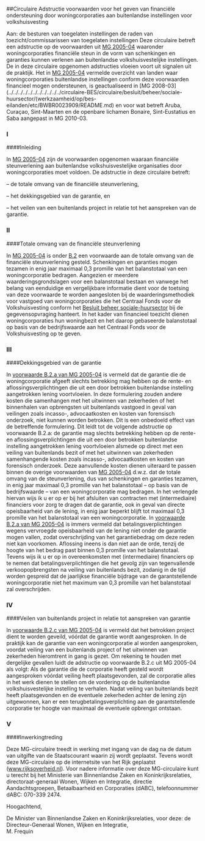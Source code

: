 <meta http-equiv='Content-Type' content='text/html; charset=utf-8' />

##Circulaire Adstructie voorwaarden voor het geven van financiële ondersteuning door woningcorporaties aan buitenlandse instellingen voor volkshuisvesting

Aan: de besturen van toegelaten instellingen de raden van toezicht/commissarissen van toegelaten instellingen Deze circulaire betreft een adstructie op de voorwaarden uit [MG 2005-04](../../../../../../../../../../../circulaire/circulaire/besluit/beheer/sociale-huursector/(bbsh)/BWBR0018120/README.md) waaronder woningcorporaties financiële steun in de vorm van schenkingen en garanties kunnen verlenen aan buitenlandse volkshuisvestelijke instellingen. De in deze circulaire opgenomen adstructies vloeien voort uit signalen uit de praktijk. Het in [MG 2005-04](../../../../../../../../../../../circulaire/circulaire/besluit/beheer/sociale-huursector/(bbsh)/BWBR0018120/README.md) vermelde overzicht van landen waar woningcorporaties buitenlandse instellingen conform deze voorwaarden financieel mogen ondersteunen, is geactualiseerd in [MG 2008-03](../../../../../../../../../../../circulaire-BES/circulaire/besluit/beheer/sociale-huursector/(werkzaamheid/op/bes-eilanden/etc/BWBR0023909/README.md) en voor wat betreft Aruba, Curaçao, Sint-Maarten en de openbare lichamen Bonaire, Sint-Eustatius en Saba aangepast in MG 2010-03.   
### I  

####Inleiding

In [MG 2005-04](../../../../../../../../../../../circulaire/circulaire/besluit/beheer/sociale-huursector/(bbsh)/BWBR0018120/README.md) zijn de voorwaarden opgenomen waaraan financiële steunverlening aan buitenlandse volkshuisvestelijke organisaties door woningcorporaties moet voldoen. De adstructie in deze circulaire betreft: 

– de totale omvang van de financiële steunverlening,  

– het dekkingsgebied van de garantie, en  

– het veilen van een buitenlands project in relatie tot het aanspreken van de garantie.      
### II  

####Totale omvang van de financiële steunverlening

In [MG 2005-04](../../../../../../../../../../../circulaire/circulaire/besluit/beheer/sociale-huursector/(bbsh)/BWBR0018120/README.md) is onder [B.2](../../../../../../../../../../../circulaire/circulaire/besluit/beheer/sociale-huursector/(bbsh)/BWBR0018120/README.md) een voorwaarde aan de totale omvang van de financiële steunverlening gesteld. Schenkingen en garanties mogen tezamen in enig jaar maximaal 0,3 promille van het balanstotaal van een woningcorporatie bedragen. Aangezien er meerdere waarderingsgrondslagen voor een balanstotaal bestaan en vanwege het belang van eenduidige en vergelijkbare informatie dient voor de toetsing van deze voorwaarde te worden aangesloten bij de waarderingsmethodiek voor vastgoed van woningcorporaties die het Centraal Fonds voor de Volkshuisvesting conform het [Besluit beheer sociale-huursector](../../../../../../../../../../../AMvB/besluit/beheer/sociale-huursector/BWBR0005686/README.md) bij de gegevensopvraging hanteert. In het kader van financieel toezicht dienen woningcorporaties hun woningbezit en het daarop gebaseerde balanstotaal op basis van de bedrijfswaarde aan het Centraal Fonds voor de Volkshuisvesting op te geven.    
### III  

####Dekkingsgebied van de garantie

In [voorwaarde B.2.a van MG 2005-04](../../../../../../../../../../../circulaire/circulaire/besluit/beheer/sociale-huursector/(bbsh)/BWBR0018120/README.md) is vermeld dat de garantie die de woningcorporatie afgeeft slechts betrekking mag hebben op de rente- en aflossingsverplichtingen die uit een door betrokken buitenlandse instelling aangetrokken lening voortvloeien. In deze formulering zouden andere kosten die samenhangen met het uitwinnen van zekerheden of het binnenhalen van opbrengsten uit buitenlands vastgoed in geval van veilingen zoals incasso-, advocaatkosten en kosten van forensisch onderzoek, niet kunnen worden betrokken. Dit is een onbedoeld effect van de betreffende formulering. Dit leidt tot de volgende adstructie op voorwaarde B.2.a: de garantie mag slechts betrekking hebben op de rente- en aflossingsverplichtingen die uit een door betrokken buitenlandse instelling aangetrokken lening voortvloeien alsmede op direct met een veiling van buitenlands bezit of met het uitwinnen van zekerheden samenhangende kosten zoals incasso-, advocaatkosten en kosten van forensisch onderzoek. Deze aanvullende kosten dienen uiteraard te passen binnen de overige voorwaarden van [MG 2005-04](../../../../../../../../../../../circulaire/circulaire/besluit/beheer/sociale-huursector/(bbsh)/BWBR0018120/README.md) d.w.z. dat de totale omvang van de steunverlening, dus van schenkingen en garanties tezamen, in enig jaar maximaal 0,3 promille van het balanstotaal – op basis van de bedrijfswaarde – van een woningcorporatie mag bedragen. In het verlengde hiervan wijs ik u er op er bij het afsluiten van contracten met (intermediaire) financiers voor zorg te dragen dat de garantie, ook in geval van directe opeisbaarheid van de lening, in enig jaar beperkt blijft tot maximaal 0,3 promille van het balanstotaal van een woningcorporatie. In [voorwaarde B.2.a van MG 2005-04](../../../../../../../../../../../circulaire/circulaire/besluit/beheer/sociale-huursector/(bbsh)/BWBR0018120/README.md) is immers vermeld dat betalingsverplichtingen wegens vervroegde opeisbaarheid van de lening niet onder de garantie mogen vallen, zodat overschrijding van het garantiebedrag om deze reden niet kan voorkomen. Aflossing ineens is dan niet aan de orde, tenzij de hoogte van het bedrag past binnen 0,3 promille van het balanstotaal. Tevens wijs ik u er op in overeenkomsten met (intermediaire) financiers op te nemen dat betalingsverplichtingen die het gevolg zijn van tegenvallende verkoopopbrengsten na veiling van buitenlands bezit, zodanig in de tijd worden gespreid dat de jaarlijkse financiële bijdrage van de garantstellende woningcorporatie niet het maximum van 0,3 promille van het balanstotaal zal overschrijden.    
### IV  

####Veilen van buitenlands project in relatie tot aanspreken van garantie

In [voorwaarde B.2.c van MG 2005-04](../../../../../../../../../../../circulaire/circulaire/besluit/beheer/sociale-huursector/(bbsh)/BWBR0018120/README.md) is vermeld dat het betrokken project dient te worden geveild, vóórdat de garantie wordt aangesproken. In de praktijk kan de garantie van een woningcorporatie al worden aangesproken, voordat veiling van een buitenlands project of het uitwinnen van zekerheden hieromtrent in gang is gezet. Om rekening te houden met dergelijke gevallen luidt de adstructie op voorwaarde B.2.c uit MG 2005-04 als volgt: Als de garantie die de corporatie heeft gesteld wordt aangesproken vóórdat veiling heeft plaatsgevonden, zal de corporatie alles in het werk dienen te stellen om de vordering op de buitenlandse volkshuisvestelijke instelling te verhalen. Nadat veiling van buitenlands bezit heeft plaatsgevonden en de eventuele zekerheden achter de lening zijn uitgewonnen, kan er een terugbetalingsverplichting aan de garantstellende corporatie ter hoogte van maximaal de eventuele opbrengst ontstaan.    
### V  

####Inwerkingtreding

Deze MG-circulaire treedt in werking met ingang van de dag na de datum van uitgifte van de Staatscourant waarin zij wordt geplaatst. Tevens wordt deze MG-circulaire op de internetsite van het Rijk geplaatst (www.rijksoverheid.nl). Voor nadere informatie over deze MG-circulaire kunt u terecht bij het Ministerie van Binnenlandse Zaken en Koninkrijksrelaties, directoraat-generaal Wonen, Wijken en Integratie, directie Aandachtsgroepen, Betaalbaarheid en Corporaties (dABC), telefoonnummer dABC: 070-339 2474.     

Hoogachtend, 

De 
Minister van Binnenlandse Zaken en Koninkrijksrelaties, voor deze: 
de Directeur-Generaal Wonen, Wijken en Integratie,  
M. Frequin     
